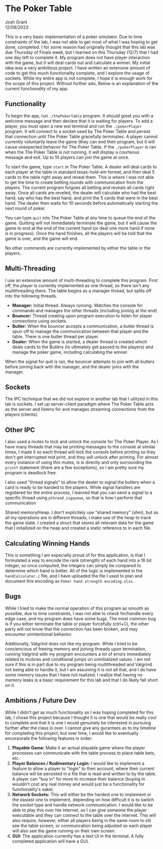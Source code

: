 # The Poker Table
Josh Grant  
12/08/2023  

This is a very basic implementation of a poker simulator. Due to time constraints of the lab, I was not able to get most of what I was hoping to get done, completed. I for some reason had originally thought that this lab was due Thursday of Finals week, but I learned on this Thursday (12/7) that I had one day left to complete it. My program does not have player interaction with the game, but it will deal cards out and calculate a winner. My initial idea was a very ambitious project. I have written an extensive amount of code to get this much functionality complete, and I explore the usage of sockets. While my entire app is not complete, I hope it is enough work for the scope of this project. Without further ado, Below is an explanation of the current functionality of my app.
## Functionality
To begin the app, run `./thePokerTable` program. It should greet you with a welcome message and then declare that it is waiting for players. To add a player, you must open a new wsl terminal and run the `./pokerPlayer` program. It will connect to a socket used by The Poker Table and persist that connection until The Poker Table gracefully terminates. A player cannot currently voluntarily leave the game (they can end their program, but it will cause unexpected behavior for The Poker Table. If the `./pokerPlayer` is ran when the The Poker Table is not running, it will display a courteous message and exit. Up to 10 players can join the game at once.

To start the game, type `start` in The Poker Table. A dealer will deal cards to each player at the table in standard texas-hold-em format, and then deal 5 cards to the table right away and reveal them. This is where I was not able to get the time to create betting rounds with communication from the players. The current program forgoes all betting and reveals all cards right away. Once all cards are reveled, the dealer will calculate who had the best hand, say who has the best hand, and print the 5 cards that were in the best hand. The dealer then waits for 10 seconds before automatically starting the next round of poker. 

You can type `quit` into The Poker Table at any time to queue the end of the game. Quitting will not immediately terminate the game, but it will cause the game to end at the end of the current hand (or deal one more hand if none is in progress). Once the hand finishes, all the players will be told that the game is over, and the game will end.

No other commands are currently implemented by either the table or the players.

## Multi-Threading
I use an extensive amount of multi-threading to complete this program. First off, the player is currently implemented as one thread, so there isn't any multithreading there. The table begins as a manager thread, but splits off into the following threads.
- **Manager:** Initial thread. Always running. Watches the console for commands and manages the other threads (including joining at the end)
- **Bouncer:** Thread creating upon program execution to listen for player connections using sockets.
- **Butler:** When the bouncer accepts a communication, a butler thread is spun off to manage the communication between that player and the table. There is one butler thread per player.
- **Dealer:** When the game is started, a dealer thread is created which deals cards to the Butlers (to ultimately get passed to the players) and manage the poker game, including calculating the winner.

When the signal for quit is ran, the bouncer attempts to join with all butlers before joining back with the manager, and the dealer joins with the manager. 

## Sockets
The IPC technique that we did not explore in another lab that I utilized in this lab is sockets. I set up server-client paradigm where The Poker Table acts as the server and listens for and manages streaming connections from the players (clients).

## Other IPC
I also used a mutex to lock and unlock the console for The Poker Player. As I have many threads that may be printing messages to the console at similar times, I made it so each thread will lock the console before printing so they don't get interrupted mid print, and they will unlock after printing. For almost every instance of using this mutex, is is directly and only surrounding the `printf` statement (there are a few exceptions), so I am pretty sure my program is deadlock free.

I also used "thread signals" to allow the dealer to signal the butlers when a card is ready to be handed to the players. While signal handlers are registered for the entire process, I learned that you can send a signal to a specific thread using `pthread_sigqueue`, so that is how I perform that communication

Shared memory/Heap. I don't explicitely use "shared memory" (shm), but as all my operations are in different threads, I make use of the heap to track the game state. I created a struct that stores all relevant data for the game that I initailized on the heap and created a static reference to in each file.

## Calculating Winning Hands
This is something I am especially proud of for this application, is that I formulated a way to encode the rank (strength) of each hand into a 16 bit integer, so once computed, the integers can simply be compared to determine which hand is better. All of the logic is implemented in the `handCalculator.c` file, and I have uploaded the file I used to plan and document this encoding as `Poker hand strength encoding.xlsx`.

## Bugs
While I tried to make the normal operation of this program as smooth as possible, due to time constraints, I was not able to check for/handle every edge case, and my program does have some bugs. The most common bug is if you either terminate the table or player forcefully (ctrl+C), the other party will not know that the connection has been broken, and may encounter unintentional behavior.

Additionally, Valgrind does not like my program. While I tried to be conciencious of freeing memory and joining threads upon termination, running Valgrind with my program encounters a lot of errors immediately related to mutices and conditional jumps on uninitialized values. I am not sure if this is in part due to my program being multithreaded and Valgrind not being able to handle it, but I am assuming it is not all that, and I do have some memory issues that I have not realized. I realize that having no memory leaks is a basic requirement for this lab and that I do likely fall short on it.

## Ambitions / Future Dev
While I didn't get as much functionality as I was hoping completed for this lab, I chose this project because I thought it is one that would be really cool to complete and that it is one I would genuinely be interested in pursuing further after the class is over. I cannot give any gurantees as to my timeline for completing this project, but over time, I would like to eventually encorporate the following features in order:
1. **Playable Game:** Make it an actual playable game where the player processes can communicate with the table process to place table bets, etc.
2. **Player Balances / Rudimentary Login:** I would like to implement a feature to allow a player to "login" to their account, where their current balance will be persisted in a file that is read and written to by the table. A player can "buy in" for more to increase their balance (buying in wouldn't cost any real money and would just be a functionality for functionality's sake).
3. **Network Sockets:** This will either be the hardest one to implement or the easiest one to implement, depending on how difficult it is to switch the socket type and handle network communication. I would like to be able to play this over hte internet, so I can give someone the player executable and they can connect to the table over the internet. This will also require, however, either all players being in the same room to stil see the table screen, or communcation being adjusted so each player will also see the game running on their own screen.
4. **GUI:** The application currently has a text UI in the terminal. A fully completed application will have a GUI.